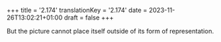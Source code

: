 +++
title = '2.174'
translationKey = '2.174'
date = 2023-11-26T13:02:21+01:00
draft = false
+++

But the picture cannot place itself outside of its form of representation.
